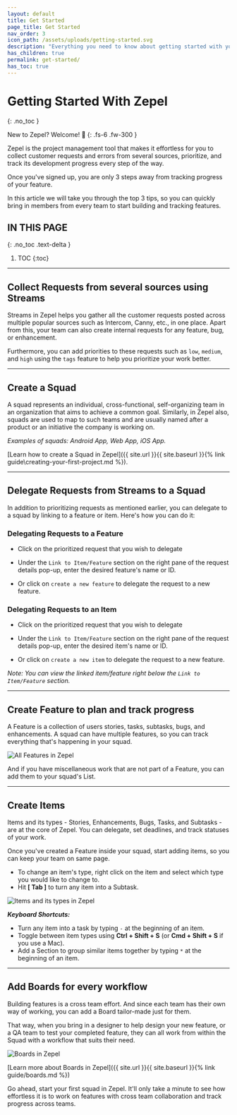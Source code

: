 ```yaml
---
layout: default
title: Get Started
page_title: Get Started
nav_order: 3
icon_path: /assets/uploads/getting-started.svg
description: "Everything you need to know about getting started with your new Zepel account"
has_children: true
permalink: get-started/
has_toc: true
---
```


# Getting Started With Zepel
{: .no_toc }

New to Zepel? Welcome! 🤗
{: .fs-6 .fw-300 }

Zepel is the project management tool that makes it effortless for you to collect customer requests and errors from several sources, prioritize, and track its development progress every step of the way.

Once you've signed up, you are only 3 steps away from tracking progress of your feature. 

In this article we will take you through the top 3 tips, so you can quickly bring in members from every team to start building and tracking features.

## IN THIS PAGE
{: .no_toc .text-delta }

1. TOC
{:toc}

---

## Collect Requests from several sources using Streams

Streams in Zepel helps you gather all the customer requests posted across multiple popular sources such as Intercom, Canny, etc., in one place. Apart from this, your team can also create internal requests for any feature, bug, or enhancement.

Furthermore, you can add priorities to these requests such as `low`, `medium`, and `high` using the `tags` feature to help you prioritize your work better. 

---

## Create a Squad

A squad represents an individual, cross-functional, self-organizing team in an organization that aims to achieve a common goal. Similarly, in Zepel also, squads are used to map to such teams and are usually named after a product or an initiative the company is working on. 

*Examples of squads: Android App, Web App, iOS App.*

[Learn how to create a Squad in Zepel]({{ site.url }}{{ site.baseurl }}{% link guide\creating-your-first-project.md %}).

---

## Delegate Requests from Streams to a Squad

In addition to prioritizing requests as mentioned earlier, you can delegate to a squad by linking to a feature or item. Here's how you can do it:

### Delegating Requests to a Feature

- Click on the prioritized request that you wish to delegate 

- Under the `Link to Item/Feature` section on the right pane of the request details pop-up, enter the desired feature's name or ID.

- Or click on `create a new feature` to delegate the request to a new feature.

### Delegating Requests to an Item

- Click on the prioritized request that you wish to delegate 

- Under the `Link to Item/Feature` section on the right pane of the request details pop-up, enter the desired item's name or ID.

- Or click on `create a new item` to delegate the request to a new feature.

*Note: You can view the linked item/feature right below the `Link to Item/Feature` section.* 

---

## Create Feature to plan and track progress

A Feature is a collection of users stories, tasks, subtasks, bugs, and enhancements. A squad can have multiple features, so you can track everything that's happening in your squad.

![All Features in Zepel](/guide/assets/uploads/zepel-features.png "Zepel Features")

And if you have miscellaneous work that are not part of a Feature, you can add them to your squad's List.

---

## Create Items

Items and its types - Stories, Enhancements, Bugs, Tasks, and Subtasks - are at the core of Zepel. You can delegate, set deadlines, and track statuses of your work. 

Once you've created a Feature inside your squad, start adding items, so you can keep your team on same page.

- To change an item's type, right click on the item and select which type you would like to change to.
- Hit __[ Tab ]__ to turn any item into a Subtask.

![Items and its types in Zepel](/guide/assets/uploads/zepel-items.png "Items in Zepel")

_<b>Keyboard Shortcuts:</b>_

- Turn any item into a task by typing ```-``` at the beginning of an item.
- Toggle between item types using __Ctrl + Shift + S__ (or __Cmd + Shift + S__ if you use a Mac).
- Add a Section to group similar items together by typing ```*``` at the beginning of an item.

---

## Add Boards for every workflow

Building features is a cross team effort. And since each team has their own way of working, you can add a Board tailor-made just for them. 

That way, when you bring in a designer to help design your new feature, or a QA team to test your completed feature, they can all work from within the Squad with a workflow that suits their need. 

![Boards in Zepel](/guide/assets/uploads/zepel-boards.png "Boards in Zepel")

[Learn more about Boards in Zepel]({{ site.url }}{{ site.baseurl }}{% link guide/boards.md %})

Go ahead, start your first squad in Zepel. It'll only take a minute to see how effortless it is to work on features with cross team collaboration and track progress across teams.

